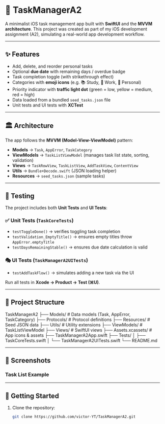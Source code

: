 # 📱 TaskManagerA2

A minimalist iOS task management app built with **SwiftUI** and the **MVVM architecture**.
This project was created as part of my iOS development assignment (A2), simulating a real-world app development workflow.

---

## ✨ Features

- Add, delete, and reorder personal tasks
- Optional **due date** with remaining days / overdue badge
- Task completion toggle (with strikethrough effect)
- Categories with **emoji icons** (e.g. 📚 Study, 💼 Work, 🏃 Personal)
- Priority indicator with **traffic light dot** (green = low, yellow = medium, red = high)
- Data loaded from a bundled `seed_tasks.json` file
- Unit tests and UI tests with **XCTest**

---

## 🏛 Architecture

The app follows the **MVVM (Model-View-ViewModel)** pattern:

- **Models** → `Task`, `AppError`, `TaskCategory`
- **ViewModels** → `TaskListViewModel` (manages task list state, sorting, validation)
- **Views** → `TaskRowView`, `TaskListView`, `AddTaskView`, `ContentView`
- **Utils** → `Bundle+Decode.swift` (JSON loading helper)
- **Resources** → `seed_tasks.json` (sample tasks)

---

## 🧪 Testing

The project includes both **Unit Tests** and **UI Tests**:

### ✅ Unit Tests (`TaskCoreTests`)
- `testToggleDone()` → verifies toggling task completion
- `testValidation_EmptyTitle()` → ensures empty titles throw `AppError.emptyTitle`
- `testDaysRemainingStable()` → ensures due date calculation is valid

### 🎭 UI Tests (`TaskManagerA2UITests`)
- `testAddTaskFlow()` → simulates adding a new task via the UI

Run all tests in **Xcode → Product → Test (⌘U)**.

---

## 📂 Project Structure
TaskManagerA2
├── Models/          # Data models (Task, AppError, TaskCategory)
├── Protocols/       # Protocol definitions
├── Resources/       # Seed JSON data
├── Utils/           # Utility extensions
├── ViewModels/      # TaskListViewModel
├── Views/           # SwiftUI views
├── Assets.xcassets/ # App icons & assets
├── TaskManagerA2App.swift
├── Tests/
│   ├── TaskCoreTests.swift
│   └── TaskManagerA2UITests.swift
└── README.md

---

## 📸 Screenshots

### Task List Example

---

## 🚀 Getting Started

1. Clone the repository:
   ```bash
   git clone https://github.com/victor-YT/TaskManagerA2.git

